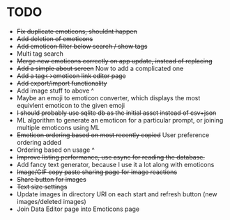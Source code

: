 # TODO
* ~~Fix duplicate emoticons, shouldnt happen~~
* ~~Add deletion of emoticons~~
* ~~Add emoticon filter below search / show tags~~
* Multi tag search
* ~~Merge new emoticons correctly on app update, instead of replacing~~
* ~~Add a simple about screen~~ Now to add a complicated one
* ~~Add a tag<->emoticon link editor page~~
* ~~Add export/import functionality~~
* Add image stuff to above ^ 
* Maybe an emoji to emoticon converter, which displays the most equivlent emoticon to the given emoji
* ~~I should probably use sqlite db as the initial asset instead of csv+json~~
* ML algorithm to generate an emoticon for a particular prompt, or joining multiple emoticons using ML
* ~~Emoticon ordering based on most recently copied~~ User preference ordering added
* Ordering based on usage ^
* ~~Improve listing performance, use async for reading the database.~~
* Add fancy text generator, because I use it a lot along with emoticons
* ~~Image/GIF copy paste sharing page for image reactions~~
* ~~Share button for images~~
* ~~Text size settings~~
* Update images in directory URI on each start and refresh button  (new images/deleted images)
* Join Data Editor page into Emoticons page